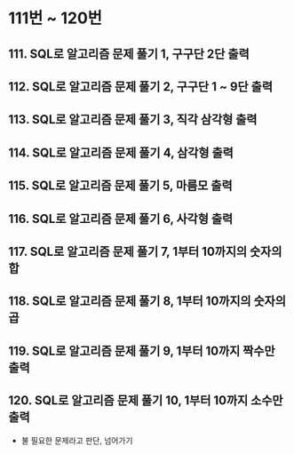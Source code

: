 # 111번 ~ 120번

## 111. SQL로 알고리즘 문제 풀기 1, 구구단 2단 출력

## 112. SQL로 알고리즘 문제 풀기 2, 구구단 1 ~ 9단 출력

## 113. SQL로 알고리즘 문제 풀기 3, 직각 삼각형 출력

## 114. SQL로 알고리즘 문제 풀기 4, 삼각형 출력

## 115. SQL로 알고리즘 문제 풀기 5, 마름모 출력

## 116. SQL로 알고리즘 문제 풀기 6, 사각형 출력

## 117. SQL로 알고리즘 문제 풀기 7, 1부터 10까지의 숫자의 합

## 118. SQL로 알고리즘 문제 풀기 8, 1부터 10까지의 숫자의 곱

## 119. SQL로 알고리즘 문제 풀기 9, 1부터 10까지 짝수만 출력

## 120. SQL로 알고리즘 문제 풀기 10, 1부터 10까지 소수만 출력

- 불 필요한 문제라고 판단, 넘어가기

<br />
